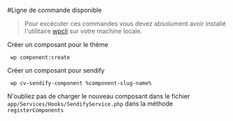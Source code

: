 #Ligne de commande disponible

> Pour excécuter ces commandes vous devez absolument avoir installé l'utilitaire [wpcli](https://wp-cli.org/fr/) sur votre machine locale.

Créer un composant pour le thème

```
 wp component:create
```

Créer un composant pour sendify

```
 wp cv-sendify-component %component-slug-name%
```

N'oubliez pas de charger le nouveau composant dans le fichier ```app/Services/Hooks/SendifyService.php``` dans la méthode ```registerComponents```
